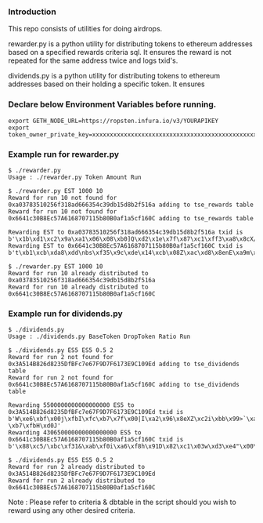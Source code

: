 ### Introduction
This repo consists of utilities for doing airdrops.

rewarder.py is a python utility for distributing tokens to ethereum addresses based on a specified rewards criteria sql. It ensures the reward is not repeated for the same address twice and logs txid's.

dividends.py is a python utility for distributing tokens to ethereum addresses based on their holding a specific token. It ensures 

### Declare below Environment Variables before running.
```
export GETH_NODE_URL=https://ropsten.infura.io/v3/YOURAPIKEY
export token_owner_private_key=xxxxxxxxxxxxxxxxxxxxxxxxxxxxxxxxxxxxxxxxxxxxxxxxxxxxxxxxxxxxxxx

```

### Example run for rewarder.py

```
$ ./rewarder.py
Usage : ./rewarder.py Token Amount Run

$ ./rewarder.py EST 1000 10
Reward for run 10 not found for 0xa03783510256f318ad666354c39db15d8b2f516a adding to tse_rewards table
Reward for run 10 not found for 0x6641c30B8Ec57A6168707115b80B0af1a5cf160C adding to tse_rewards table

Rewarding EST to 0xa03783510256f318ad666354c39db15d8b2f516a txid is  b'\x1b\xd1\xc2\x9a\xa1\x06\x08\xb0]Q\xd2\x1e\x7f\x87\xc1\xff3\xa8\x8cX/\xb9\xf02\xc4\xd3c\xd9\xe7\x08\r%'
Rewarding EST to 0x6641c30B8Ec57A6168707115b80B0af1a5cf160C txid is  b't\xb1\xcb\xda8\xdd\nbs\xf35\x9c\xde\x14\xcb\x08Z\xac\xd8\x8enE\xa9m\xb2\xb0\xf1\xbaZU#\xcf'

$ ./rewarder.py EST 1000 10
Reward for run 10 already distributed to 0xa03783510256f318ad666354c39db15d8b2f516a
Reward for run 10 already distributed to 0x6641c30B8Ec57A6168707115b80B0af1a5cf160C
```

### Example run for dividends.py

```
$ ./dividends.py 
Usage : ./dividends.py BaseToken DropToken Ratio Run

$ ./dividends.py ES5 ES5 0.5 2
Reward for run 2 not found for 0x3A514B826d8235DfBFc7e67F9D7F6173E9C109Ed adding to tse_dividends table
Reward for run 2 not found for 0x6641c30B8Ec57A6168707115b80B0af1a5cf160C adding to tse_dividends table

Rewarding 5500000000000000000 ES5 to 0x3A514B826d8235DfBFc7e67F9D7F6173E9C109Ed txid is  b'W\xe6\xbf\x00j\xfbI\xfc\xb7\x7f\x00|I\xa2\x96\x8eXZ\xc2i\xbb\x99>`\xa9(-\xb7\xfbH\xd0J'
Rewarding 430650000000000000000 ES5 to 0x6641c30B8Ec57A6168707115b80B0af1a5cf160C txid is  b'\x88\xc5/\xbc\xf31&\xab\xf0i\xa6\xf8h\x91D\x82\xc1\x03w\xd3\xe4"\x00\x97\xf0\xf2H\x11C\xd9E\xfc'

$ ./dividends.py ES5 ES5 0.5 2
Reward for run 2 already distributed to 0x3A514B826d8235DfBFc7e67F9D7F6173E9C109Ed
Reward for run 2 already distributed to 0x6641c30B8Ec57A6168707115b80B0af1a5cf160C

```

Note : Please refer to criteria & dbtable in the script should you wish to reward using any other desired criteria.

